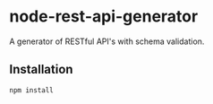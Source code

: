 # node-rest-api-generator #

A generator of RESTful API's with schema validation.

## Installation

~~~
npm install
~~~

